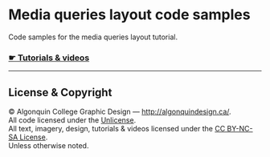 # Media queries layout code samples

Code samples for the media queries layout tutorial.

### [☛ Tutorials & videos](http://learn-the-web.algonquindesign.ca/topics/media-queries-layout/)

---

## License & Copyright

© Algonquin College Graphic Design — <http://algonquindesign.ca/>.<br>
All code licensed under the [Unlicense](UNLICENSE).<br>
All text, imagery, design, tutorials & videos licensed under the [CC BY-NC-SA License](http://creativecommons.org/licenses/by-nc-sa/4.0/).<br>
Unless otherwise noted.
